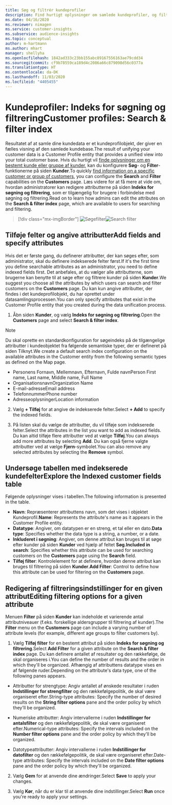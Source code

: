 ```yaml
---
title: Søg og filtrér kundeprofiler
description: Find hurtigt oplysninger om samlede kundeprofiler, og filtrer efter angivne attributter.
ms.date: 04/16/2020
ms.reviewer: nimagen
ms.service: customer-insights
ms.subservice: audience-insights
ms.topic: conceptual
author: m-hartmann
ms.author: mhart
manager: shellyha
ms.openlocfilehash: 1842ad333c23bb155abc89167556163ae79cdd34
ms.sourcegitcommit: cf9b78559ca189d4c2086a66c879098d56c0377a
ms.translationtype: HT
ms.contentlocale: da-DK
ms.lasthandoff: 11/03/2020
ms.locfileid: "4405455"
---
```

# <a name="customer-profiles-search--filter-index"></a><span data-ttu-id="81f28-103">Kundeprofiler: Indeks for søgning og filtrering</span><span class="sxs-lookup"><span data-stu-id="81f28-103">Customer profiles: Search & filter index</span></span>

<span data-ttu-id="81f28-104">Resultatet af at samle dine kundedata er et kundeprofilobjekt, der giver en fælles visning af den samlede kundebase.</span><span class="sxs-lookup"><span data-stu-id="81f28-104">The result of unifying your customer data is a Customer Profile entity that provides a unified view into your total customer base.</span></span> <span data-ttu-id="81f28-105">Hvis du hurtigt vil [finde oplysninger om en bestemt kunde eller gruppe af kunder](customer-profiles.md), kan du konfigurere **Søg**- og **Filter**-funktionerne på siden **Kunder**.</span><span class="sxs-lookup"><span data-stu-id="81f28-105">To quickly [find information on a specific customer or group of customers](customer-profiles.md), you can configure the **Search** and **Filter** capabilities on the **Customers** page.</span></span> <span data-ttu-id="81f28-106">Læs videre for at få mere at vide om, hvordan administratorer kan redigere attributterne på siden **Indeks for søgning og filtrering**, som er tilgængelig for brugere i forbindelse med søgning og filtrering.</span><span class="sxs-lookup"><span data-stu-id="81f28-106">Read on to learn how admins can edit the attributes on the **Search & filter index** page, which are available to users for searching and filtering.</span></span>

> [!div class="mx-imgBorder"]
> <span data-ttu-id="81f28-107">![Søgefilter](media/search-filter.png "Søgefilter")</span><span class="sxs-lookup"><span data-stu-id="81f28-107">![Search filter](media/search-filter.png "Search filter")</span></span>

## <a name="add-fields-and-specify-attributes"></a><span data-ttu-id="81f28-108">Tilføje felter og angive attributter</span><span class="sxs-lookup"><span data-stu-id="81f28-108">Add fields and specify attributes</span></span>

<span data-ttu-id="81f28-109">Hvis det er første gang, du definerer attributter, der kan søges efter, som administrator, skal du definere indekserede felter først.</span><span class="sxs-lookup"><span data-stu-id="81f28-109">If it's the first time you define searchable attributes as an administrator, you need to define indexed fields first.</span></span> <span data-ttu-id="81f28-110">Det anbefales, at du vælger alle attributterne, som brugerne kan benytte til at søge efter og filtrere kunder på siden **Kunder**.</span><span class="sxs-lookup"><span data-stu-id="81f28-110">We suggest you choose all the attributes by which users can search and filter customers on the **Customers** page.</span></span> <span data-ttu-id="81f28-111">Du kan kun angive attributter, der findes i det kundeprofilobjekt, du har oprettet under datasamlingsprocessen.</span><span class="sxs-lookup"><span data-stu-id="81f28-111">You can only specify attributes that exist in the Customer Profile entity that you created during the data unification process.</span></span>

1. <span data-ttu-id="81f28-112">Åbn siden **Kunder**, og vælg **Indeks for søgning og filtrering**.</span><span class="sxs-lookup"><span data-stu-id="81f28-112">Open the **Customers** page and select **Search & filter index**.</span></span>

> [!NOTE]
> <span data-ttu-id="81f28-113">Du skal oprette en standardkonfiguration for søgeindeks på de tilgængelige attributter i kundeobjektet fra følgende semantiske typer, der er defineret på siden Tilknyt.</span><span class="sxs-lookup"><span data-stu-id="81f28-113">We create a default search index configuration on the available attributes in the Customer entity from the following semantic types as defined on the Map page.</span></span>
> - <span data-ttu-id="81f28-114">Personens Fornavn, Mellemnavn, Efternavn, Fulde navn</span><span class="sxs-lookup"><span data-stu-id="81f28-114">Person First name, Last name, Middle name, Full Name</span></span>
> - <span data-ttu-id="81f28-115">Organisationsnavn</span><span class="sxs-lookup"><span data-stu-id="81f28-115">Organization Name</span></span>
> - <span data-ttu-id="81f28-116">E-mail-adresse</span><span class="sxs-lookup"><span data-stu-id="81f28-116">Email address</span></span>
> - <span data-ttu-id="81f28-117">Telefonnummer</span><span class="sxs-lookup"><span data-stu-id="81f28-117">Phone number</span></span>
> - <span data-ttu-id="81f28-118">Adresseoplysninger</span><span class="sxs-lookup"><span data-stu-id="81f28-118">Location information</span></span>

2. <span data-ttu-id="81f28-119">Vælg **+ Tilføj** for at angive de indekserede felter.</span><span class="sxs-lookup"><span data-stu-id="81f28-119">Select **+ Add** to specify the indexed fields.</span></span>

3. <span data-ttu-id="81f28-120">På listen skal du vælge de attributter, du vil tilføje som indekserede felter.</span><span class="sxs-lookup"><span data-stu-id="81f28-120">Select the attributes in the list you want to add as indexed fields.</span></span> <span data-ttu-id="81f28-121">Du kan altid tilføje flere attributter ved at vælge **Tilføj**.</span><span class="sxs-lookup"><span data-stu-id="81f28-121">You can always add more attributes by selecting **Add**.</span></span> <span data-ttu-id="81f28-122">Du kan også fjerne valgte attributter ved at vælge **Fjern**-symbolet.</span><span class="sxs-lookup"><span data-stu-id="81f28-122">You can also remove any selected attributes by selecting the **Remove** symbol.</span></span>

## <a name="explore-the-indexed-customer-fields-table"></a><span data-ttu-id="81f28-123">Undersøge tabellen med indekserede kundefelter</span><span class="sxs-lookup"><span data-stu-id="81f28-123">Explore the Indexed customer fields table</span></span>

<span data-ttu-id="81f28-124">Følgende oplysninger vises i tabellen.</span><span class="sxs-lookup"><span data-stu-id="81f28-124">The following information is presented in the table.</span></span>

- <span data-ttu-id="81f28-125">**Navn**: Repræsenterer attributtens navn, som det vises i objektet Kundeprofil.</span><span class="sxs-lookup"><span data-stu-id="81f28-125">**Name**: Represents the attribute's name as it appears in the Customer Profile entity.</span></span>
- <span data-ttu-id="81f28-126">**Datatype**: Angiver, om datatypen er en streng, et tal eller en dato.</span><span class="sxs-lookup"><span data-stu-id="81f28-126">**Data type**: Specifies whether the data type is a string, a number, or a date.</span></span>
- <span data-ttu-id="81f28-127">**Inkluderet i søgning**: Angiver, om denne attribut kan bruges til at søge efter kunder på siden **Kunder** ved hjælp af feltet **Søg**.</span><span class="sxs-lookup"><span data-stu-id="81f28-127">**Included in search**: Specifies whether this attribute can be used for searching customers on the **Customers** page using the **Search** field.</span></span>
- <span data-ttu-id="81f28-128">**Tilføj filter**: Kontrolelement for at definere, hvordan denne attribut kan bruges til filtrering på siden **Kunder**.</span><span class="sxs-lookup"><span data-stu-id="81f28-128">**Add Filter**: Control to define how this attribute can be used for filtering on the **Customers** page.</span></span>

## <a name="editing-filtering-options-for-a-given-attribute"></a><span data-ttu-id="81f28-129">Redigering af filtreringsindstillinger for en given attribut</span><span class="sxs-lookup"><span data-stu-id="81f28-129">Editing filtering options for a given attribute</span></span>

<span data-ttu-id="81f28-130">Menuen **Filter** på siden **Kunder** kan indeholde et varierende antal attributniveauer (f.eks. forskellige aldersgrupper til filtrering af kunder).</span><span class="sxs-lookup"><span data-stu-id="81f28-130">The **Filter** menu on the **Customers** page can include a varying number of attribute levels (for example, different age groups to filter customers by).</span></span>

1. <span data-ttu-id="81f28-131">Vælg **Tilføj filter** for en bestemt attribut på siden **Indeks for søgning og filtrering**.</span><span class="sxs-lookup"><span data-stu-id="81f28-131">Select **Add Filter** for a given attribute on the **Search & filter index** page.</span></span> <span data-ttu-id="81f28-132">Du kan definere antallet af resultater og den rækkefølge, de skal organiseres i.</span><span class="sxs-lookup"><span data-stu-id="81f28-132">You can define the number of results and the order in which they'll be organized.</span></span> <span data-ttu-id="81f28-133">Afhængig af attributtens datatype vises en af følgende ruder.</span><span class="sxs-lookup"><span data-stu-id="81f28-133">Depending on the attribute's data type, one of the following panes appears.</span></span>

- <span data-ttu-id="81f28-134">Attributter for strengtype: Angiv antallet af ønskede resultater i ruden **Indstillinger for strengfilter** og den rækkefølgepolitik, de skal være organiseret efter.</span><span class="sxs-lookup"><span data-stu-id="81f28-134">String-type attributes: Specify the number of desired results on the **String filter options** pane and the order policy by which they'll be organized.</span></span>

- <span data-ttu-id="81f28-135">Numeriske attributter: Angiv intervallerne i ruden **Indstillinger for antalsfilter** og den rækkefølgepolitik, de skal være organiseret efter.</span><span class="sxs-lookup"><span data-stu-id="81f28-135">Numerical-type attributes: Specify the intervals included on the **Number filter options** pane and the order policy by which they'll be organized.</span></span>

- <span data-ttu-id="81f28-136">Datotypeattributter: Angiv intervallerne i ruden **Indstillinger for datofilter** og den rækkefølgepolitik, de skal være organiseret efter.</span><span class="sxs-lookup"><span data-stu-id="81f28-136">Date-type attributes:  Specify the intervals included on the **Date filter options** pane and the order policy by which they'll be organized.</span></span>

2. <span data-ttu-id="81f28-137">Vælg **Gem** for at anvende dine ændringer.</span><span class="sxs-lookup"><span data-stu-id="81f28-137">Select **Save** to apply your changes.</span></span>

3. <span data-ttu-id="81f28-138">Vælg **Kør**, når du er klar til at anvende dine indstillinger.</span><span class="sxs-lookup"><span data-stu-id="81f28-138">Select **Run** once you're ready to apply your settings.</span></span>
